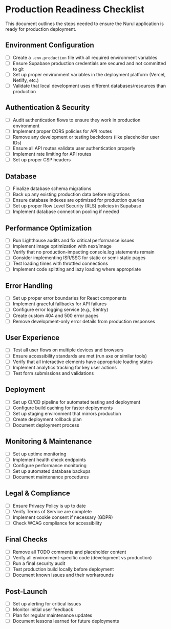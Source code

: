 # Production Readiness Checklist

This document outlines the steps needed to ensure the Nurul application is ready for production deployment.

## Environment Configuration

- [ ] Create a `.env.production` file with all required environment variables
- [ ] Ensure Supabase production credentials are secured and not committed to git
- [ ] Set up proper environment variables in the deployment platform (Vercel, Netlify, etc.)
- [ ] Validate that local development uses different databases/resources than production

## Authentication & Security

- [ ] Audit authentication flows to ensure they work in production environment
- [ ] Implement proper CORS policies for API routes
- [ ] Remove any development or testing backdoors (like placeholder user IDs)
- [ ] Ensure all API routes validate user authentication properly
- [ ] Implement rate limiting for API routes
- [ ] Set up proper CSP headers

## Database

- [ ] Finalize database schema migrations
- [ ] Back up any existing production data before migrations
- [ ] Ensure database indexes are optimized for production queries
- [ ] Set up proper Row Level Security (RLS) policies in Supabase
- [ ] Implement database connection pooling if needed

## Performance Optimization

- [ ] Run Lighthouse audits and fix critical performance issues
- [ ] Implement image optimization with next/image
- [ ] Verify that no production-impacting console.log statements remain
- [ ] Consider implementing ISR/SSG for static or semi-static pages
- [ ] Test loading times with throttled connections
- [ ] Implement code splitting and lazy loading where appropriate

## Error Handling

- [ ] Set up proper error boundaries for React components
- [ ] Implement graceful fallbacks for API failures
- [ ] Configure error logging service (e.g., Sentry)
- [ ] Create custom 404 and 500 error pages
- [ ] Remove development-only error details from production responses

## User Experience

- [ ] Test all user flows on multiple devices and browsers
- [ ] Ensure accessibility standards are met (run axe or similar tools)
- [ ] Verify that all interactive elements have appropriate loading states
- [ ] Implement analytics tracking for key user actions
- [ ] Test form submissions and validations

## Deployment

- [ ] Set up CI/CD pipeline for automated testing and deployment
- [ ] Configure build caching for faster deployments
- [ ] Set up staging environment that mirrors production
- [ ] Create deployment rollback plan
- [ ] Document deployment process

## Monitoring & Maintenance

- [ ] Set up uptime monitoring
- [ ] Implement health check endpoints
- [ ] Configure performance monitoring
- [ ] Set up automated database backups
- [ ] Document maintenance procedures

## Legal & Compliance

- [ ] Ensure Privacy Policy is up to date
- [ ] Verify Terms of Service are complete
- [ ] Implement cookie consent if necessary (GDPR)
- [ ] Check WCAG compliance for accessibility

## Final Checks

- [ ] Remove all TODO comments and placeholder content
- [ ] Verify all environment-specific code (development vs production)
- [ ] Run a final security audit
- [ ] Test production build locally before deployment
- [ ] Document known issues and their workarounds

## Post-Launch

- [ ] Set up alerting for critical issues
- [ ] Monitor initial user feedback
- [ ] Plan for regular maintenance updates
- [ ] Document lessons learned for future deployments 